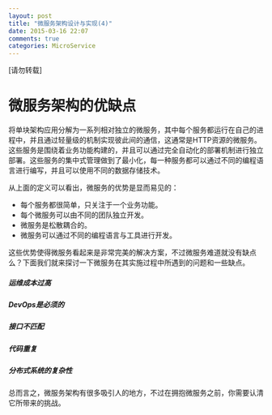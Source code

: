 ```yaml
---
layout: post
title: "微服务架构设计与实现(4)"
date: 2015-03-16 22:07
comments: true
categories: MicroService
---
```


[请勿转载]

# 微服务架构的优缺点

将单块架构应用分解为一系列相对独立的微服务，其中每个服务都运行在自己的进程中，并且通过轻量级的机制实现彼此间的通信，这通常是HTTP资源的微服务。这些服务是围绕着业务功能构建的，并且可以通过完全自动化的部署机制进行独立部署。这些服务的集中式管理做到了最小化，每一种服务都可以通过不同的编程语言进行编写，并且可以使用不同的数据存储技术。

<!-- More -->

从上面的定义可以看出，微服务的优势是显而易见的：

  - 每个服务都很简单，只关注于一个业务功能。
  - 每个微服务可以由不同的团队独立开发。
  - 微服务是松散耦合的。
  - 微服务可以通过不同的编程语言与工具进行开发。   

这些优势使得微服务看起来是非常完美的解决方案，不过微服务难道就没有缺点么？下面我们就来探讨一下微服务在其实施过程中所遇到的问题和一些缺点。

##### 运维成本过高
##### DevOps是必须的
##### 接口不匹配
##### 代码重复
##### 分布式系统的复杂性


总而言之，微服务架构有很多吸引人的地方，不过在拥抱微服务之前，你需要认清它所带来的挑战。

